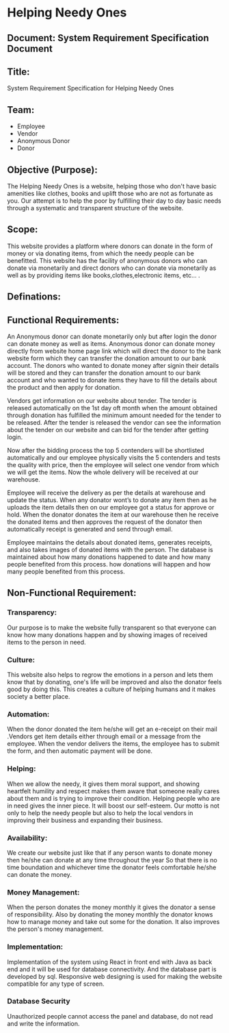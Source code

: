 # Helping Needy Ones

## Document: System Requirement Specification Document

## Title:
System Requirement Specification for Helping Needy Ones

## Team:
- Employee
- Vendor
- Anonymous Donor
- Donor

## Objective (Purpose):
The Helping Needy Ones is a website, helping those who don't have basic amenities like clothes, books and uplift those who are not as fortunate as you.
Our attempt is to help the poor by fulfilling their day to day basic needs through a systematic and transparent structure of the website.

## Scope:
This website provides a platform where donors can donate in the form of money or via donating items, from which the needy people can be benefitted.
This website has the facility of anonymous donors who can donate via monetarily and direct donors who can donate via monetarily as well as by providing items like books,clothes,electronic items, etc… .

## Definations:


## Functional Requirements:

An Anonymous donor can donate monetarily only but after login the donor can donate money as well as items.
Anonymous donor can donate money directly from website home page link which will direct the donor to the bank website form which they can transfer the donation amount to our bank account.
The donors who wanted to donate money after signin their details will be stored and they can transfer the donation amount to our bank account and who wanted to donate items they have to fill the details about the product and then apply for donation.

Vendors get information on our website about tender.
The tender is released automatically on the 1st day oft month when the amount obtained through donation has fulfilled the minimum amount needed 
for the tender to be released.
After the tender is released the vendor can see the information about the tender on our website and can bid for the tender after getting login.

Now after the bidding process the top 5 contenders will be shortlisted automatically and our employee physically visits the 5 contenders and 
tests the quality with price, then the employee will select one vendor from which we will get the items.
Now the whole delivery will be received at our warehouse.

Employee will receive the delivery as per the details at warehouse and update the status.
When any donator wont’s to donate any item then as he uploads  the item details then on our employee got a status for approve or hold. 
When the donator donates the item at our warehouse then he receive the donated items and then approves the request of the donator 
then automatically receipt is generated and send through email.

Employee maintains the details about donated items, generates receipts, and also takes images of donated items with the person.
The database is maintained about how many donations happened to date and how many people benefited from this process.
how donations will happen and how many people benefited from this process.

## Non-Functional Requirement:

### Transparency:
Our purpose is to make the website fully transparent so that everyone can know how many donations happen and by showing images of received items to the person in need.

### Culture:
This website also helps to regrow the emotions in a person and lets them know that by donating, one's life will be improved and also the donator feels good by doing this. This creates a culture of helping humans and it makes society a better place.

### Automation:
When the donor donated the item he/she will get an e-receipt on their mail .Vendors get item details either through email or a message from the employee. When the vendor delivers the items, the employee has to submit the form, and then automatic payment will be done.

### Helping:
When we allow the needy, it gives them moral support, and showing heartfelt humility and respect makes them aware that someone really cares about them and is trying to improve their condition. Helping people who are in need gives the inner piece. It will boost our self-esteem. Our motto is not only to help the needy people but also to help the local vendors in improving their business and expanding their business. 

### Availability:
We create our website just like that if any person wants to donate money then he/she can donate at any time throughout the year
So that there is no time boundation and whichever time the donator feels comfortable he/she can donate the money.

### Money Management:
When the person donates the money monthly it gives the donator a sense of responsibility. Also by donating the money monthly the donator knows how to manage money and take out some for the donation. It also improves the person's money management.

### Implementation:
Implementation of the system using React in front end with Java as back end and it will be used for database connectivity. And the database part is developed by sql. Responsive web designing is used for making the website compatible for any type of screen.

### Database Security
Unauthorized people cannot access the panel and database, do not read and write the information.


